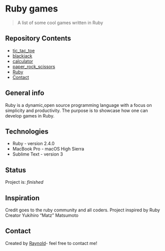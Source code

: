 # Ruby games
> A list of some cool games written in Ruby

## Repository Contents
* [tic_tac_toe](#tic_tac_toe.rb)
* [blackjack](#blackjack.rb)
* [calculator](#calculator.rb)
* [paper_rock_scissors](#paper_rock_scissors.rb)
* [Ruby](https://www.ruby-lang.org/en/)
* [Contact](#speedyray2ray@gmail.com)

## General info
Ruby is a dynamic,open source programming language with a focus on simplicity and productivity. 
The purpose is to showcase how one can develop games in Ruby.

## Technologies
* Ruby - version 2.4.0
* MacBook Pro - macOS High Sierra
* Sublime Text - version 3


## Status
Project is: _finished_

## Inspiration
Credit goes to the ruby community and all coders. Project inspired by Ruby Creator Yukihiro “Matz” Matsumoto

## Contact
Created by [Raynold](https://ca.linkedin.com/in/raynold-gyasi-036631119)- feel free to contact me!




